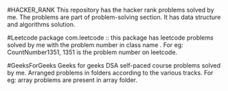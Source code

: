 #HACKER_RANK
This repository has the hacker rank problems solved by me. The problems are part of problem-solving section. It has data
structure and algorithms solution.

#Leetcode
package com.leetcode :: this package has leetcode problems
solved by me with the problem number in class name . For eg: CountNumber1351,
1351 is the problem number on leetcode.

#GeeksForGeeks
Geeks for geeks DSA self-paced course problems solved by me. Arranged problems in folders according to the various
tracks. For eg: array problems
are present in array folder.

